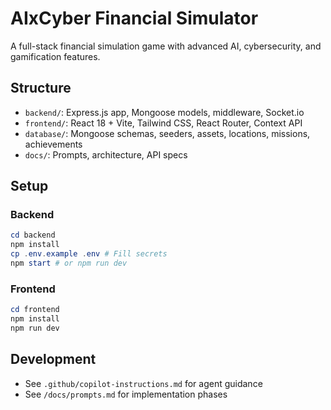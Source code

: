 # AIxCyber Financial Simulator

A full-stack financial simulation game with advanced AI, cybersecurity, and gamification features.

## Structure
- `backend/`: Express.js app, Mongoose models, middleware, Socket.io
- `frontend/`: React 18 + Vite, Tailwind CSS, React Router, Context API
- `database/`: Mongoose schemas, seeders, assets, locations, missions, achievements
- `docs/`: Prompts, architecture, API specs

## Setup
### Backend
```powershell
cd backend
npm install
cp .env.example .env # Fill secrets
npm start # or npm run dev
```

### Frontend
```powershell
cd frontend
npm install
npm run dev
```

## Development
- See `.github/copilot-instructions.md` for agent guidance
- See `/docs/prompts.md` for implementation phases
